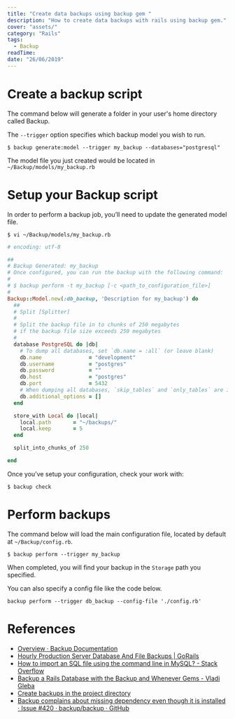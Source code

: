 ```yaml
---
title: "Create data backups using backup gem "
description: "How to create data backups with rails using backup gem."
cover: "assets/"
category: "Rails"
tags: 
  - Backup
readTime: 
date: "26/06/2019"
---
```

# Create a backup script

The command below will generate a folder in your user's home directory called Backup.

The `--trigger` option specifies which backup model you wish to run.

```
$ backup generate:model --trigger my_backup --databases="postgresql"
```

The model file you just created would be located in `~/Backup/models/my_backup.rb`


# Setup your Backup script
In order to perform a backup job, you’ll need to update the generated model file.

```
$ vi ~/Backup/models/my_backup.rb
```

```ruby
# encoding: utf-8

##
# Backup Generated: my_backup
# Once configured, you can run the backup with the following command:
#
# $ backup perform -t my_backup [-c <path_to_configuration_file>]
#
Backup::Model.new(:db_backup, 'Description for my_backup') do
  ##
  # Split [Splitter]
  #
  # Split the backup file in to chunks of 250 megabytes
  # if the backup file size exceeds 250 megabytes
  #
  database PostgreSQL do |db|
    # To dump all databases, set `db.name = :all` (or leave blank)
    db.name               = "development"
    db.username           = "postgres"
    db.password           = ""
    db.host               = "postgres"
    db.port               = 5432
    # When dumping all databases, `skip_tables` and `only_tables` are ignored.
    db.additional_options = []
  end

  store_with Local do |local|
    local.path       = "~/backups/"
    local.keep       = 5
  end

  split_into_chunks_of 250

end
```

Once you’ve setup your configuration, check your work with:

```
$ backup check
```

# Perform backups

The command below will load the main configuration file, located by default at `~/Backup/config.rb`.

```
$ backup perform --trigger my_backup
```
When completed, you will find your backup in the `Storage` path you specified. 

You can also specify a config file like the code below.

```
backup perform --trigger db_backup --config-file './config.rb'
```

# References 
- [Overview · Backup Documentation](http://backup.github.io/backup/v4/)
- [Hourly Production Server Database And File Backups | GoRails](https://gorails.com/guides/hourly-production-server-database-and-file-backups)
- [How to import an SQL file using the command line in MySQL? - Stack Overflow](https://stackoverflow.com/questions/17666249/how-to-import-an-sql-file-using-the-command-line-in-mysql)
- [Backup a Rails Database with the Backup and Whenever Gems - Vladi Gleba](http://vladigleba.com/blog/2014/06/30/backup-a-rails-database-with-the-backup-and-whenever-gems/)
- [Create backups in the project directory](https://github.com/brewbit/brewbit.com/tree/master/backup)
- [Backup complains about missing dependency even though it is installed · Issue #420 · backup/backup · GitHub](https://github.com/backup/backup/issues/420)
